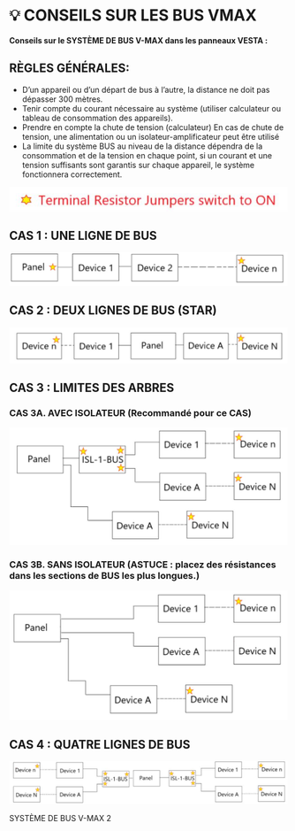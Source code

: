 # 💡 CONSEILS SUR LES BUS VMAX

**Conseils sur le SYSTÈME DE BUS V-MAX dans les panneaux VESTA :**

## **RÈGLES GÉNÉRALES:**

-   D’un appareil ou d’un départ de bus à l’autre, la distance ne doit pas dépasser 300 mètres.
-   Tenir compte du courant nécessaire au système (utiliser calculateur ou tableau de consommation des appareils).
-   Prendre en compte la chute de tension (calculateur) En cas de chute de tension, une alimentation ou un isolateur-amplificateur peut être utilisé
-   La limite du système BUS au niveau de la distance dépendra de la consommation et de la tension en chaque point, si un courant et une tension suffisants sont garantis sur chaque appareil, le système fonctionnera correctement.

![](<.gitbook/assets/4 (70).jpeg>)

## **CAS 1 : UNE LIGNE DE BUS**

![](<.gitbook/assets/5 (48).jpeg>)

## **CAS 2 : DEUX LIGNES DE BUS (STAR)**

![](<.gitbook/assets/6 (53).jpeg>)

## **CAS 3 : LIMITES DES ARBRES**

### **CAS 3A. AVEC ISOLATEUR (Recommandé pour ce CAS)**

![](<.gitbook/assets/7 (55).jpeg>)

### **CAS 3B. SANS ISOLATEUR (ASTUCE : placez des résistances dans les sections de BUS les plus longues.)**

![](<.gitbook/assets/8 (50).jpeg>)

## **CAS 4 : QUATRE LIGNES DE BUS**

![](<.gitbook/assets/9 (40).jpeg>)

SYSTÈME DE BUS V-MAX 2

